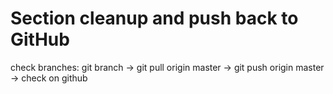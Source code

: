 # Section cleanup and push back to GitHub

check branches: git branch -&gt; git pull origin master -&gt; git push origin master -&gt; check on github

